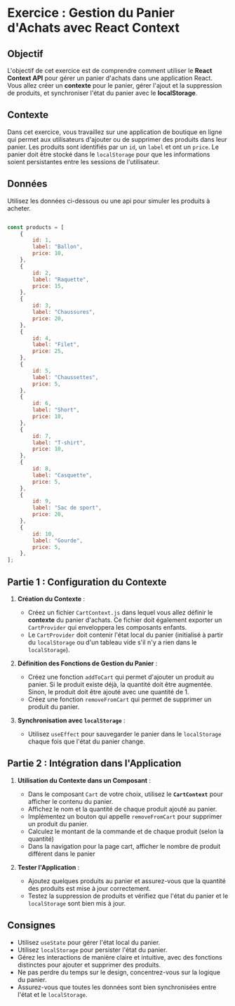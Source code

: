 
# Exercice : Gestion du Panier d'Achats avec React Context

## Objectif

L'objectif de cet exercice est de comprendre comment utiliser le **React Context API** pour gérer un panier d'achats dans une application React. Vous allez créer un **contexte** pour le panier, gérer l'ajout et la suppression de produits, et synchroniser l'état du panier avec le **localStorage**.

## Contexte

Dans cet exercice, vous travaillez sur une application de boutique en ligne qui permet aux utilisateurs d'ajouter ou de supprimer des produits dans leur panier.
Les produits sont identifiés par un `id`, un `label` et ont un `price`.
Le panier doit être stocké dans le `localStorage` pour que les informations soient persistantes entre les sessions de l'utilisateur.

## Données

Utilisez les données ci-dessous ou une api pour simuler les produits à acheter.

```jsx

const products = [
    {
        id: 1,
        label: "Ballon",
        price: 10,
    },
    {
        id: 2,
        label: "Raquette",
        price: 15,
    },
    {
        id: 3,
        label: "Chaussures",
        price: 20,
    },
    {
        id: 4,
        label: "Filet",
        price: 25,
    },
    {
        id: 5,
        label: "Chaussettes",
        price: 5,
    },
    {
        id: 6,
        label: "Short",
        price: 10,
    },
    {
        id: 7,
        label: "T-shirt",
        price: 10,
    },
    {
        id: 8,
        label: "Casquette",
        price: 5,
    },
    {
        id: 9,
        label: "Sac de sport",
        price: 20,
    },
    {
        id: 10,
        label: "Gourde",
        price: 5,
    },    
];
```

## Partie 1 : Configuration du Contexte

1. **Création du Contexte** :
   - Créez un fichier `CartContext.js` dans lequel vous allez définir le **contexte** du panier d'achats. Ce fichier doit également exporter un `CartProvider` qui enveloppera les composants enfants.
   - Le `CartProvider` doit contenir l'état local du panier (initialisé à partir du `localStorage` ou d'un tableau vide s'il n'y a rien dans le `localStorage`).

2. **Définition des Fonctions de Gestion du Panier** :
   - Créez une fonction `addToCart` qui permet d'ajouter un produit au panier. Si le produit existe déjà, la quantité doit être augmentée. Sinon, le produit doit être ajouté avec une quantité de 1.
   - Créez une fonction `removeFromCart` qui permet de supprimer un produit du panier.

3. **Synchronisation avec `localStorage`** :
   - Utilisez `useEffect` pour sauvegarder le panier dans le `localStorage` chaque fois que l'état du panier change.

## Partie 2 : Intégration dans l'Application

1. **Utilisation du Contexte dans un Composant** :
   - Dans le composant `Cart` de votre choix, utilisez le **`CartContext`** pour afficher le contenu du panier.
   - Affichez le nom et la quantité de chaque produit ajouté au panier.
   - Implémentez un bouton qui appelle `removeFromCart` pour supprimer un produit du panier.
   - Calculez le montant de la commande et de chaque produit (selon la quantité)
   - Dans la navigation pour la page cart, afficher le nombre de produit différent dans le panier

2. **Tester l'Application** :
   - Ajoutez quelques produits au panier et assurez-vous que la quantité des produits est mise à jour correctement.
   - Testez la suppression de produits et vérifiez que l'état du panier et le `localStorage` sont bien mis à jour.

## Consignes

- Utilisez `useState` pour gérer l'état local du panier.
- Utilisez `localStorage` pour persister l'état du panier.
- Gérez les interactions de manière claire et intuitive, avec des fonctions distinctes pour ajouter et supprimer des produits.
- Ne pas perdre du temps sur le design, concentrez-vous sur la logique du panier.
- Assurez-vous que toutes les données sont bien synchronisées entre l'état et le `localStorage`.

